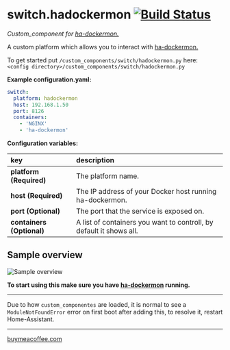 # switch.hadockermon [![Build Status](https://travis-ci.com/custom-components/switch.hadockermon.svg?branch=master)](https://travis-ci.com/custom-components/switch.hadockermon)

_Custom_component for [ha-dockermon.][hadockermon]_

A custom platform which allows you to interact with [ha-dockermon.][hadockermon]
  
To get started put `/custom_components/switch/hadockermon.py` here:  
`<config directory>/custom_components/switch/hadockermon.py`  
  
**Example configuration.yaml:**

```yaml
switch:
  platform: hadockermon
  host: 192.168.1.50
  port: 8126
  containers:
    - 'NGINX'
    - 'ha-dockermon'
```

**Configuration variables:**  
  
key | description  
:--- | :---  
**platform (Required)** | The platform name.  
**host (Required)** | The IP address of your Docker host running ha-dockermon.  
**port (Optional)** | The port that the service is exposed on.  
**containers (Optional)** | A list of containers you want to controll, by default it shows all.
  
## Sample overview

![Sample overview](overview.png)

**To start using this make sure you have [ha-dockermon][hadockermon] running.**  

***
Due to how `custom_componentes` are loaded, it is normal to see a `ModuleNotFoundError` error on first boot after adding this, to resolve it, restart Home-Assistant.
***

[buymeacoffee.com][buymeacoffee]

<!-- Links -->
[buymeacoffee]: https://www.buymeacoffee.com/ludeeus
[hadockermon]: https://github.com/philhawthorne/ha-dockermon
